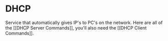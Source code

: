 # DHCP
Service that automatically gives IP's to PC's on the network. Here are all of the [[DHCP Server Commands]], you'll also need the [[DHCP Client Commands]].

